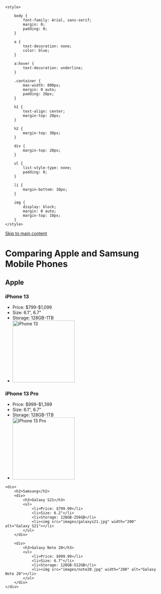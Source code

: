<!DOCTYPE html>
<html lang="en">
<head>
    <meta charset="UTF-8">
    <meta http-equiv="X-UA-Compatible" content="IE=edge">
    <meta name="viewport" content="width=device-width, initial-scale=1.0">
    <title>Mobile Phones</title>

    <style>

        body {
            font-family: Arial, sans-serif;
            margin: 0;
            padding: 0;
        }
        
        a {
            text-decoration: none;
            color: blue;
        }
        
        a:hover {
            text-decoration: underline;
        }
        
        .container {
            max-width: 800px;
            margin: 0 auto;
            padding: 20px;
        }
        
        h1 {
            text-align: center;
            margin-top: 20px;
        }
        
        h2 {
            margin-top: 30px;
        }
        
        div {
            margin-top: 20px;
        }
        
        ul {
            list-style-type: none;
            padding: 0;
        }
        
        li {
            margin-bottom: 10px;
        }
        
        img {
            display: block;
            margin: 0 auto;
            margin-top: 10px;
        }
    </style>
</head>
<body>
    <a href="#main">Skip to main content</a>
    <h1 id="main">Comparing Apple and Samsung Mobile Phones</h1>
    <div>
        <h2>Apple</h2>
        <div>
            <h3>iPhone 13</h3>
            <ul>
                <li>Price: $799-$1,099</li>
                <li>Size: 6.1", 6.7"</li>
                <li>Storage: 128GB-1TB</li>
                <li><img src="images/iphone13.jpg" width="200" alt="iPhone 13"></li>
            </ul>
        </div>
        <div>
            <h3>iPhone 13 Pro</h3>
            <ul>
                <li>Price: $999-$1,399</li>
                <li>Size: 6.1", 6.7"</li>
                <li>Storage: 128GB-1TB</li>
                <li><img src="images/iphone13pro.jpg" width="200" alt="iPhone 13 Pro"></li>
            </ul>
        </div>
    </div>

    <div>
        <h2>Samsung</h2>
        <div>
            <h3>Galaxy S21</h3>
            <ul>
                <li>Price: $799.99</li>
                <li>Size: 6.2"</li>
                <li>Storage: 128GB-256GB</li>
                <li><img src="images/galaxys21.jpg" width="200" alt="Galaxy S21"></li>
            </ul>
        </div>

        <div>
            <h3>Galaxy Note 20</h3>
            <ul>
                <li>Price: $999.99</li>
                <li>Size: 6.7"</li>
                <li>Storage: 128GB-512GB</li>
                <li><img src="images/note20.jpg" width="200" alt="Galaxy Note 20"></li>
            </ul>
        </div>
    </div>
</body>
</html>
